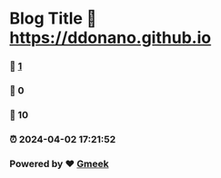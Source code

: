 # Blog Title :link: https://ddonano.github.io 
### :page_facing_up: [1](https://ddonano.github.io/tag.html) 
### :speech_balloon: 0 
### :hibiscus: 10 
### :alarm_clock: 2024-04-02 17:21:52 
### Powered by :heart: [Gmeek](https://github.com/Meekdai/Gmeek)
